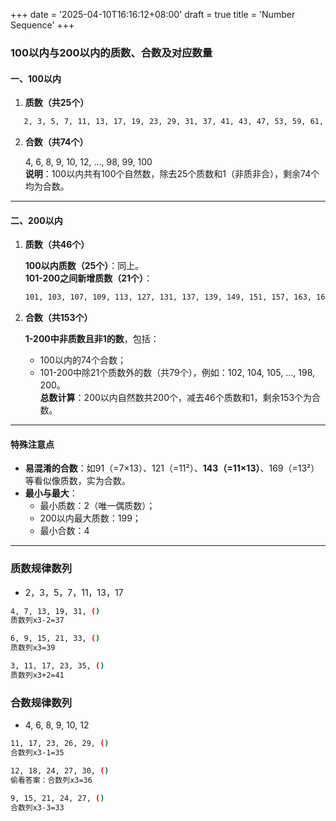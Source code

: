 +++
date = '2025-04-10T16:16:12+08:00'
draft = true
title = 'Number Sequence'
+++

### 100以内与200以内的质数、合数及对应数量

#### **一、100以内**

1. **质数（共25个）**  

```bash
   2, 3, 5, 7, 11, 13, 17, 19, 23, 29, 31, 37, 41, 43, 47, 53, 59, 61, 67, 71, 73, 79, 83, 89, 97。
```

2. **合数（共74个）** 

   4, 6, 8, 9, 10, 12, ..., 98, 99, 100  
   **说明**：100以内共有100个自然数，除去25个质数和1（非质非合），剩余74个均为合数。

---

#### **二、200以内**

1. **质数（共46个）**  

   **100以内质数（25个）**：同上。  
   **101-200之间新增质数（21个）**：  

   ```bash
   101, 103, 107, 109, 113, 127, 131, 137, 139, 149, 151, 157, 163, 167, 173, 179, 181, 191, 193, 197, 199。
   ```

2. **合数（共153个）**  

   **1-200中非质数且非1的数**，包括：  
   - 100以内的74个合数；  
   - 101-200中除21个质数外的数（共79个），例如：102, 104, 105, ..., 198, 200。  
   **总数计算**：200以内自然数共200个，减去46个质数和1，剩余153个为合数。

---

#### **特殊注意点**

- **易混淆的合数**：如91（=7×13）、121（=11²）、**143（=11×13）**、169（=13²）等看似像质数，实为合数。
- **最小与最大**：  
  - 最小质数：2（唯一偶质数）；  
  - 200以内最大质数：199；  
  - 最小合数：4
  
---

### 质数规律数列 

- 2，3，5，7，11，13，17
  
```bash
4, 7, 13, 19, 31, ()
质数列x3-2=37
```

```bash
6, 9, 15, 21, 33, ()
质数列x3=39
```

```bash
3, 11, 17, 23, 35, ()
质数列x3+2=41
```

### 合数规律数列

- 4, 6, 8, 9, 10, 12

```bash
11, 17, 23, 26, 29, ()
合数列x3-1=35
```

```bash
12, 18, 24, 27, 30, ()
偷看答案：合数列x3=36
```

```bash
9, 15, 21, 24, 27, ()
合数列x3-3=33
```